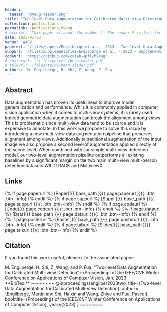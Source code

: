 ```yaml
---
header:
  teaser: "mvaug-teaser.png"
title: "Two-level Data Augmentation for Calibrated Multi-view Detection"
collection: publications
permalink: /publications/mvaug
# excerpt: 'This paper is about the number 1. The number 2 is left for future work.'
date: 2023-01-03
venue: 'WACV'
paperurl: '/files/papers/Engilberge et al. - 2023 - Two-level Data Augmentation for Calibrated Multiview Detection.pdf'
suppurl: '/files/supplementaries/Engilberge et al. - 2023 - Supplementary Two-level Data Augmentation for Calibrated Multiview Detection.pdf'
codeurl: 'https://github.com/cvlab-epfl/MVAug'
# posterurl: '/files/posters/bean-poster.pdf'
# talkurl: '/files/talks/bean-slides.pdf'
authors: 'M. Engilberge, H. Shi, Z. Wang, P. Fua'
---
```

## Abstract

Data augmentation has proven its usefulness to improve model generalization and performance. While it is commonly applied in computer vision application when it comes to multi-view systems, it is rarely used. Indeed geometric data augmentation can break the alignment among views. This is problematic since multi-view data tend to be scarce and it is expensive to annotate.
In this work we propose to solve this issue by introducing a new multi-view data augmentation pipeline that preserves alignment among views. Additionally to traditional augmentation of the input image we also propose a second level of augmentation applied directly at the scene level. When combined with our simple multi-view detection model, our two-level augmentation pipeline outperforms all existing baselines by a significant margin on the two main multi-view multi-person detection datasets WILDTRACK and MultiviewX.

## Links

{% if page.paperurl %} [Paper]({{ base_path }}{{ page.paperurl }}){: .btn .btn--info} {% endif %} {% if page.suppurl %} [Suppl.]({{ base_path }}{{ page.suppurl }}){: .btn .btn--info} {% endif %} {% if page.codeurl %} [Code]({{ page.codeurl }}){: .btn .btn--info} {% endif %} {% if page.dataurl %} [Data]({{ base_path }}{{ page.dataurl }}){: .btn .btn--info} {% endif %} {% if page.posterurl %} [Poster]({{ base_path }}{{ page.posterurl }}){: .btn .btn--info} {% endif %} {% if page.talkurl %} [Slides]({{ base_path }}{{ page.talkurl }}){: .btn .btn--info} {% endif %}

## Citation

If you found this work useful, please cite the associated paper:

<div class="notice--info">
M. Engilberge, H. Shi, Z. Wang, and P. Fua, “Two-level Data Augmentation for Calibrated Multi-view Detection” in Proceedings of the IEEE/CVF Winter Conference on Applications of Computer Vision, Jan. 2023
</div>

<div class="notice--info" markdown="1">
**BibTex:**
~~~~~~~~
@inproceedings{engilber2023two,
  title={Two-level Data Augmentation for Calibrated Multi-view Detection},
  author={Engilberge, Martin and Shi, Haixin and Wang, Zhiye and Fua, Pascal},
  booktitle={Proceedings of the IEEE/CVF Winter Conference on Applications of Computer Vision},
  year={2023}
}
~~~~~~~~
</div>
